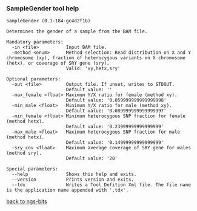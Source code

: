### SampleGender tool help
	SampleGender (0.1-184-gc4d2f1b)
	
	Determines the gender of a sample from the BAM file.
	
	Mandatory parameters:
	  -in <file>          Input BAM file.
	  -method <enum>      Method selection: Read distribution on X and Y chromosome (xy), fraction of heterocygous variants on X chromosome (hetx), or coverage of SRY gene (sry).
	                      Valid: 'xy,hetx,sry'
	
	Optional parameters:
	  -out <file>         Output file. If unset, writes to STDOUT.
	                      Default value: ''
	  -max_female <float> Maximum Y/X ratio for female (method xy).
	                      Default value: '0.059999999999999998'
	  -min_male <float>   Minimum Y/X ratio for male (method xy).
	                      Default value: '0.089999999999999997'
	  -min_female <float> Minimum heterocygous SNP fraction for female (method hetx).
	                      Default value: '0.23999999999999999'
	  -max_male <float>   Maximum heterocygous SNP fraction for male (method hetx).
	                      Default value: '0.14999999999999999'
	  -sry_cov <float>    Maximum average coverage of SRY gene for males (method sry).
	                      Default value: '20'
	
	Special parameters:
	  --help              Shows this help and exits.
	  --version           Prints version and exits.
	  --tdx               Writes a Tool Defition Xml file. The file name is the application name appended with '.tdx'.
	
[back to ngs-bits](https://github.com/marc-sturm/ngs-bits)